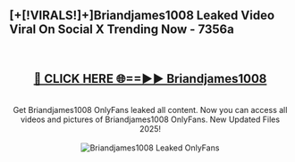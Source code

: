 <h2>[+[!VIRALS!]+]Briandjames1008 Leaked Video Viral On Social X Trending Now - 7356a</h2>
<br>
<div align="center">
<h2><a href="https://libra.edu.pl?Briandjames1008" rel="nofollow">🔴 CLICK HERE 🌐==►► Briandjames1008</a></h2>
<br>
Get Briandjames1008 OnlyFans leaked all content. Now you can access all videos and pictures of Briandjames1008 OnlyFans. New Updated Files 2025!
<br>
<br>
<a href="https://libra.edu.pl?Briandjames1008" rel="nofollow" data-target="animated-image.originalLink"><img src="https://i.ibb.co.com/WyWwxjT/player-gif2.gif" alt="Briandjames1008 Leaked OnlyFans" style="max-width: 100%; display: inline-block;" data-target="animated-image.originalImage"></a>
</div>
<br>
